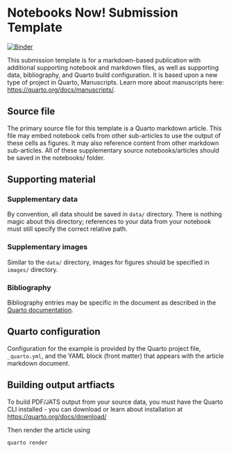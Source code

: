 # Notebooks Now! Submission Template

[![Binder](https://mybinder.org/badge_logo.svg)](https://mybinder.org/v2/gh/Notebooks-Now/submission-quarto-full/HEAD?urlpath=vscode)

This submission template is for a markdown-based publication with additional supporting notebook and markdown files, as well as supporting data, bibliography, and Quarto build configuration. It is based upon a new type of project in Quarto, Manuscripts. Learn more about manuscripts here: <https://quarto.org/docs/manuscripts/>.

## Source file

The primary source file for this template is a Quarto markdown article. This file may embed notebook cells from other sub-articles to use the output of these cells as figures. It may also reference content from other markdown sub-articles. All of these supplementary source notebooks/articles should be saved in the notebooks/ folder. 

## Supporting material

### Supplementary data

By convention, all data should be saved in `data/` directory. There is nothing magic about this directory; references to your data from your notebook must still specify the correct relative path.

### Supplementary images

Similar to the `data/` directory, images for figures should be specified in `images/` directory.

### Bibliography

Bibliography entries may be specific in the document as described in the [Quarto documentation](https://quarto.org/docs/authoring/footnotes-and-citations.html#bibliography-files). 

## Quarto configuration

Configuration for the example is provided by the Quarto project file, `_quarto.yml`, and the YAML block (front matter) that appears with the article markdown document.

## Building output artfiacts

To build PDF/JATS output from your source data, you must have the Quarto CLI installed - you can download or learn about installation at <https://quarto.org/docs/download/>

Then render the article using

```
quarto render
```
